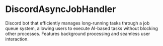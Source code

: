 # DiscordAsyncJobHandler
Discord bot that efficiently manages long-running tasks through a job queue system, allowing users to execute AI-based tasks without blocking other processes. Features background processing and seamless user interaction.
